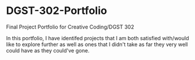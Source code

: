 # DGST-302-Portfolio
Final Project Portfolio for Creative Coding/DGST 302

In this portfolio, I have identifed projects that I am both satisfied with/would like to explore further as well as ones that I didn't take as far they very well could have as they could've gone.
